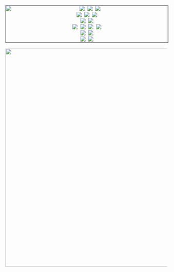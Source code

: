<div align="center" style="width: 100%; border: 2px outset gray;">
    <img align="left" src="https://github-readme-stats.vercel.app/api/top-langs/?username=3waffel&langs_count=5&theme=dracula&layout=compact">
    <samp>
        <img src="https://img.shields.io/badge/-TypeScript-%23007ACC?style=flat-square&logo=typescript&logoColor=white">
        <img src="https://img.shields.io/badge/React-%2320232a.svg?style=flat-square&logo=react&logoColor=%2361DAFB">
        <img src="https://img.shields.io/badge/Pnpm-F69220?style=flat-square&logo=pnpm&logoColor=white">
    </samp>
    <br>
    <samp>
        <img src="https://img.shields.io/badge/-C_Sharp-%23239120?style=flat-square&logo=c-sharp&logoColor=white">
        <img src="https://img.shields.io/badge/Unity-%23000000.svg?style=flat-square&logo=unity&logoColor=white">
        <img src="https://img.shields.io/badge/Godot-%23478CBF.svg?style=flat-square&logo=godot-engine&logoColor=white">
    </samp>
    <br>
    <samp>
        <img src="https://img.shields.io/badge/Rust-D7611B?style=flat-square&logo=rust&logoColor=white">
        <img src="https://img.shields.io/badge/Nix-5277C3?style=flat-square&logo=nixos&logoColor=white">
    </samp>
    <br>
    <samp>
        <img src="https://img.shields.io/badge/Netlify-00C7B7?style=flat-square&logo=netlify&logoColor=white">
        <img src="https://img.shields.io/badge/Vercel-000000?style=flat-square&logo=vercel&logoColor=white">
        <img src="https://img.shields.io/badge/Amazon_AWS-232F3E?style=flat-square&logo=amazon-aws&logoColor=white">
        <img src="https://img.shields.io/badge/Docker-2CA5E0?style=flat-square&logo=docker&logoColor=white">
    </samp>
    <br>
    <samp>
        <img src="https://img.shields.io/badge/-Visual_Studio-%235C2D91?style=flat-square&logo=visual-studio&logoColor=white">
        <img src="https://img.shields.io/badge/-Visual_Studio_Code-%23007ACC?style=flat-square&logo=visual-studio-code&logoColor=white">
    </samp>
    <br>
    <samp>
        <img src="https://img.shields.io/badge/Blender-%23F5792A.svg?style=flat-square&logo=blender&logoColor=white">
        <img src="https://img.shields.io/badge/Steam-171a21?style=flat-square&logo=steam&logoColor=ffffff">
    </samp>
</div>
<br>

<div align="center">
    <img src="https://wakatime.com/share/@d129ba0e-3bfd-4f6f-9591-d9fe01a9cbde/d9d21bcd-9ed6-4a38-9c93-36b2b1e47943.svg" width="680px" >
</div>
